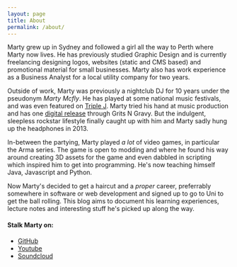 ```yaml
---
layout: page
title: About
permalink: /about/
---
```


Marty grew up in Sydney and followed a girl all the way to Perth where Marty now lives. He has previously studied Graphic Design and is currently freelancing designing logos, websites (static and CMS based) and promotional material for small businesses. Marty also has work experience as a Business Analyst for a local utility company for two years. 

Outside of work, Marty was previously a nightclub DJ for 10 years under the pseudonym *Marty Mcfly*. He has played at some national music festivals, and was even featured on [Triple J](https://soundcloud.com/martymcfly/triple-j-the-club-2007-09-07). Marty tried his hand at music production and has one [digital release](http://www.junodownload.com/products/the-perth-city-ep/1973471-02/) through Grits N Gravy. But the indulgent, sleepless rockstar lifestyle finally caught up with him and Marty sadly hung up the headphones in 2013.

In-between the partying, Marty played *a lot* of video games, in particular the Arma series. The game is open to modding and where he found his way around creating 3D assets for the game and even dabbled in scripting which inspired him to get into programming. He's now teaching himself Java, Javascript and Python.

Now Marty's decided to get a haircut and a *proper* career, preferrably somewhere in software or web development and signed up to go to Uni to get the ball rolling. This blog aims to document his learning experiences, lecture notes and interesting stuff he's picked up along the way.

#### Stalk Marty on: ####

- [GitHub](https://github.com/martymcflywa)
- [Youtube](https://www.youtube.com/user/combatjacked/videos)
- [Soundcloud](https://soundcloud.com/martymcfly)